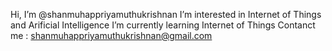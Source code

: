 Hi, I’m @shanmuhappriyamuthukrishnan
I’m interested in Internet of Things and Arificial Intelligence
I’m currently learning Internet of Things 
Contanct me : shanmuhappriyamuthukrishnan@gmail.com

<!---
shanmuhappriyamuthukrishnan/shanmuhappriyamuthukrishnan is a ✨ special ✨ repository because its `README.md` (this file) appears on your GitHub profile.
You can click the Preview link to take a look at your changes.
--->
